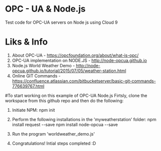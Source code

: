 # OPC - UA & Node.js
Test code for OPC-UA servers on Node js using Cloud 9

# Liks & Info
1. About OPC-UA - https://opcfoundation.org/about/what-is-opc/
2. OPC-UA implementation on NODE.JS - http://node-opcua.github.io
3. Node.js World Weather Demo - http://node-opcua.github.io/tutorial/2015/07/05/weather-station.html
4. Online GIT Commands - https://confluence.atlassian.com/bitbucketserver/basic-git-commands-776639767.html


#To start working on this example of OPC-UA Node.js
Firtsly, clone the workspace from this github repo and then do the following:

1. Initiate NPM: 
npm init

2. Perform the following installations in the 'myweatherstation' folder:
npm install request --save
npm install node-opcua --save

3. Run the program 'worldweather_demo.js'

4. Congratulations! Intial steps completed :D



